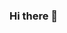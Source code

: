 ### Hi there 👋

<!--
**ManuelJacubowicz/ManuelJacubowicz** is a ✨ _special_ ✨ repository because its `README.md` (this file) appears on your GitHub profile.

Here are some ideas to get you started:

- 🔭 I’m currently working on Ipsos
- 🌱 I’m currently learning Procesamiento de datos y comunicación institucional
- 👯 I’m looking to collaborate on Comunicación
-->
